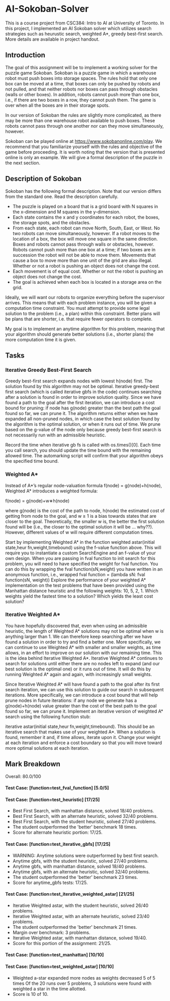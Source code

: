 # AI-Sokoban-Solver
This is a course project from CSC384: Intro to AI at University of Toronto. In this project, I implemented an AI Sokoban solver which utilizes search strategies such as heurustic search, weighted A*, greedy best-first search. More details are available in project handout.
## Introduction
The goal of this assignment will be to implement a working solver for the puzzle game Sokoban. Sokoban is a puzzle game in which a warehouse robot must push boxes into storage spaces. The rules hold that only one box can be moved at a time, that boxes can only be pushed by robots and not pulled, and that neither robots nor boxes can pass through obstacles (walls or other boxes). In addition, robots cannot push more than one box, i.e., if there are two boxes in a row, they cannot push them. The game is over when all the boxes are in their storage spots.

In our version of Sokoban the rules are slightly more complicated, as there may be more than one warehouse robot available to push boxes. These robots cannot pass through one another nor can they move simultaneously, however.

Sokoban can be played online at https://www.sokobanonline.com/play. We recommend that you familiarize yourself with the rules and objective of the game before proceeding. It is worth noting that the version that is presented online is only an example. We will give a formal description of the puzzle in the next section.

## Description of Sokoban
Sokoban has the following formal description. Note that our version differs from the standard one. Read the description carefully.

- The puzzle is played on a board that is a grid board with N squares in the x-dimension and M squares in the y-dimension.
- Each state contains the x and y coordinates for each robot, the boxes, the storage spots, and the obstacles.
-  From each state, each robot can move North, South, East, or West. No two robots can move simultaneously, however. If a robot moves to the location of a box, the box will move one square in the same direction. Boxes and robots cannot pass through walls or obstacles, however. Robots cannot push more than one box at a time; if two boxes are in succession the robot will not be able to move them. Movements that cause a box to move more than one unit of the grid are also illegal. Whether or not a robot is pushing an object does not change the cost.
-  Each movement is of equal cost. Whether or not the robot is pushing an object does not change the cost.
- The goal is achieved when each box is located in a storage area on the grid.

Ideally, we will want our robots to organize everything before the supervisor arrives. This means that with each problem instance, you will be given a computation time constraint. You must attempt to provide some legal solution to the problem (i.e., a plan) within this constraint. Better plans will be plans that are shorter, i.e. that require fewer operators to complete.

My goal is to implement an anytime algorithm for this problem, meaning that your algorithm should generate better solutions (i.e., shorter plans) the more computation time it is given.
## Tasks
### Iterative Greedy Best-First Search
Greedy best-first search expands nodes with lowest h(node) first. The solution found by this algorithm may not be optimal. Iterative greedy-best first search (which is called iterative gbfs in the code) continues searching after a solution is found in order to improve solution quality. Since we have found a path to the goal after the first iteration, we can introduce a cost bound for pruning: if node has g(node) greater than the best path the goal found so far, we can prune it. The algorithm returns either when we have expanded all non-pruned nodes, in which case the best solution found by the algorithm is the optimal solution, or when it runs out of time. We prune based on the g-value of the node only because greedy best-first search is not necessarily run with an admissible heuristic.

Record the time when iterative gb fs is called with os.times()[0]. Each time you call search, you should update the time bound with the remaining allowed time. The automarking script will confirm that your algorithm obeys the specified time bound.
### Weighted A*
Instead of A*’s regular node-valuation formula f(node) = g(node)+h(node), Weighted A* introduces a weighted formula:

f(node) = g(node)+w∗h(node)

where g(node) is the cost of the path to node, h(node) the estimated cost of getting from node to the goal, and w ≥ 1 is a bias towards states that are closer to the goal. Theoretically, the smaller w is, the better the first solution found will be (i.e., the closer to the optimal solution it will be ... why??). However, different values of w will require different computation times.

Start by implementing Weighted A* in the function weighted astar(initial state,heur fn,weight,timebound) using the f-value function above. This will require you to instantiate a custom SearchEngine and an f-value of your own design. When you are passing in fval function to init search for this problem, you will need to have specified the weight for fval function. You can do this by wrapping the fval function(sN,weight) you have written in an anonymous function, i.e., wrapped fval function = (lambda sN: fval function(sN, weight)) Explore the performance of your weighted A* implementation on the test problems that have been provided using the Manhattan distance heuristic and the following weights: 10, 5, 2, 1. Which weights yield the fastest time to a solution? Which yields the least cost solution?

### Iterative Weighted A*
You have hopefully discovered that, even when using an admissible heuristic, the length of Weighted A* solutions may not be optimal when w is anything larger than 1. We can therefore keep searching after we have found a solution in order to try and find a better one. More specifically, we can continue to use Weighted A* with smaller and smaller weights, as time allows, in an effort to improve on our solution with our remaining time. This is the idea behind Iterative Weighted A*. Iterative Weighted A* continues to search for solutions until either there are no nodes left to expand (and our best solution is the optimal one) or it runs out of time. It will do this by running Weighted A* again and again, with increasingly small weights.

Since Iterative Weighted A* will have found a path to the goal after its first search iteration, we can use this solution to guide our search in subsequent iterations. More specifically, we can introduce a cost bound that will help prune nodes in future iterations: if any node we generate has a g(node)+h(node) value greater than the cost of the best path to the goal found so far, we can prune it. Implement an iterative version of weighted A* search using the following function stub:

iterative astar(initial state,heur fn,weight,timebound). This should be an iterative search that makes use of your weighted A*. When a solution is found, remember it and, if time allows, iterate upon it. Change your weight at each iteration and enforce a cost boundary so that you will move toward more optimal solutions at each iteration.
## Mark Breakdown
Overall: 80.0/100
#### Test Case: [function=test_fval_function]	[5.0/5]
#### Test Case: [function=test_heuristic]	[17/25]
- Best First Search, with manhattan distance, solved 18/40 problems.
- Best First Search, with an alternate heuristic, solved 32/40 problems.
- Best First Search, with the student heuristic, solved 27/40 problems.
- The student outperformed the 'better' benchmark 18 times.
- Score for alternate heuristic portion: 17/25.
#### Test Case: [function=test_iterative_gbfs]	[17/25]
- WARNING: Anytime solutions were outperformed by best first search.
- Anytime gbfs, with the student heuristic, solved 27/40 problems.
- Anytime gbfs, with manhattan distance, solved 18/40 problems.
- Anytime gbfs, with an alternate heuristic, solved 32/40 problems.
- The student outperformed the 'better' benchmark 23 times.
- Score for anytime_gbfs tests: 17/25.
#### Test Case: [function=test_iterative_weighted_astar]	[21/25]
- Iterative Weighted astar, with the student heuristic, solved 26/40 problems.
- Iterative Weighted astar, with an alternate heuristic, solved 23/40 problems.
- The student outperformed the 'better' benchmark 21 times.
- Margin over benchmark: 3 problems.
- Iterative Weighted astar, with manhattan distance, solved 19/40.
- Score for this portion of the assignment: 21/25.
#### Test Case: [function=test_manhattan]	[10/10]

#### Test Case: [function=test_weighted_astar]	[10/10]
- Weighted a-star expanded more nodes as weights decreased 5 of 5 times
Of the 20 runs over 5 problems, 3 solutions were found with weighted a star in the time allotted.
- Score is 10 of 10.
